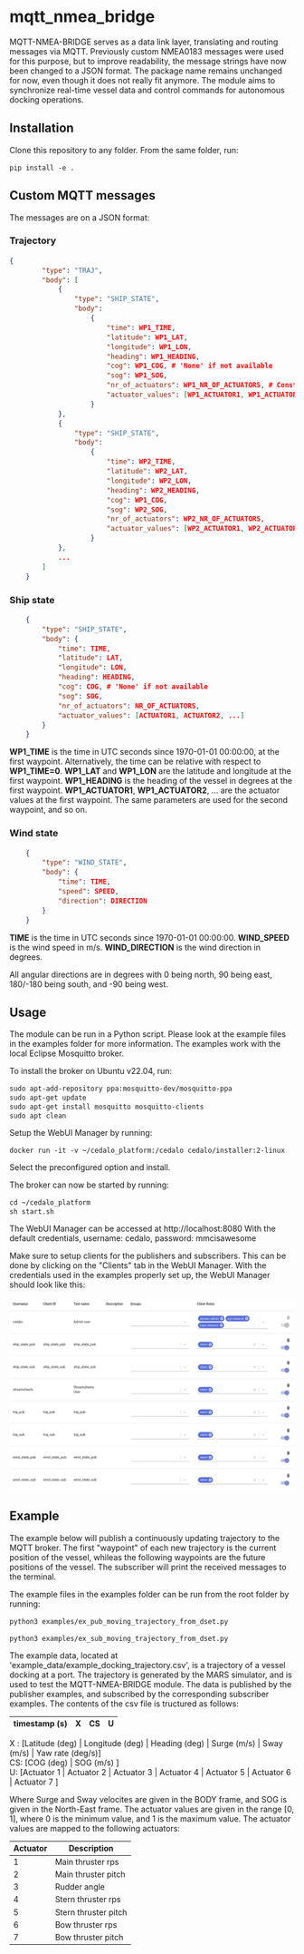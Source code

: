 # mqtt_nmea_bridge
MQTT-NMEA-BRIDGE serves as a data link layer, translating and routing messages via MQTT. Previously custom NMEA0183 messages were used for this purpose, but to improve readability, the message strings have now been changed to a JSON format. The package name remains unchanged for now, even though it does not really fit anymore. The module aims to synchronize real-time vessel data and control commands for autonomous docking operations.


## Installation

Clone this repository to any folder. From the same folder, run:
```
pip install -e .
```

## Custom MQTT messages
The messages are on a JSON format:


### Trajectory
```JSON
{
        "type": "TRAJ",
        "body": [
            {
                "type": "SHIP_STATE",
                "body":
                    {
                        "time": WP1_TIME,
                        "latitude": WP1_LAT,
                        "longitude": WP1_LON,
                        "heading": WP1_HEADING,
                        "cog": WP1_COG, # 'None' if not available
                        "sog": WP1_SOG,
                        "nr_of_actuators": WP1_NR_OF_ACTUATORS, # Constant for all waypoints
                        "actuator_values": [WP1_ACTUATOR1, WP1_ACTUATOR2, ...]
                    }
            },
            {
                "type": "SHIP_STATE",
                "body":
                    {
                        "time": WP2_TIME,
                        "latitude": WP2_LAT,
                        "longitude": WP2_LON,
                        "heading": WP2_HEADING,
                        "cog": WP1_COG,
                        "sog": WP2_SOG,
                        "nr_of_actuators": WP2_NR_OF_ACTUATORS,
                        "actuator_values": [WP2_ACTUATOR1, WP2_ACTUATOR2, ...]
                    }
            },
            ...
        ]
    }
```


### Ship state
```JSON
    {
        "type": "SHIP_STATE",
        "body": {
            "time": TIME,
            "latitude": LAT,
            "longitude": LON,
            "heading": HEADING,
            "cog": COG, # 'None' if not available
            "sog": SOG,
            "nr_of_actuators": NR_OF_ACTUATORS,
            "actuator_values": [ACTUATOR1, ACTUATOR2, ...]
        }
    }
```

**WP1_TIME** is the time in UTC seconds since 1970-01-01 00:00:00, at the first waypoint. Alternatively, the time can be relative with respect to **WP1_TIME=0**. **WP1_LAT** and **WP1_LON** are the latitude and longitude at the first waypoint. **WP1_HEADING** is the heading of the vessel in degrees at the first waypoint. **WP1_ACTUATOR1**, **WP1_ACTUATOR2**, ... are the actuator values at the first waypoint. The same parameters are used for the second waypoint, and so on.

### Wind state
```JSON
    {
        "type": "WIND_STATE",
        "body": {
            "time": TIME,
            "speed": SPEED,
            "direction": DIRECTION
        }
    }
```

**TIME** is the time in UTC seconds since 1970-01-01 00:00:00. **WIND_SPEED** is the wind speed in m/s. **WIND_DIRECTION** is the wind direction in degrees.

All angular directions are in degrees with 0 being north, 90 being east, 180/-180 being south, and -90 being west.

## Usage
The module can be run in a Python script. Please look at the example files in the examples folder for more information.
The examples work with the local Eclipse Mosquitto broker. 

To install the broker on Ubuntu v22.04, run:
```shell
sudo apt-add-repository ppa:mosquitto-dev/mosquitto-ppa
sudo apt-get update
sudo apt-get install mosquitto mosquitto-clients
sudo apt clean
```

Setup the WebUI Manager by running:
```shell
docker run -it -v ~/cedalo_platform:/cedalo cedalo/installer:2-linux
```
Select the preconfigured option and install.

The broker can now be started by running:
```shell
cd ~/cedalo_platform
sh start.sh
```

The WebUI Manager can be accessed at http://localhost:8080
With the default credentials, username: cedalo, password: mmcisawesome

Make sure to setup clients for the publishers and subscribers. This can be done by clicking on the "Clients" tab in the WebUI Manager. With the credentials used in the examples properly set up, the WebUI Manager should look like this:

![Alt text](figures/WebUI_credentials.png)


## Example
The example below will publish a continuously updating trajectory to the MQTT broker.
The first "waypoint" of each new trajectory is the current position of the vessel, whileas the following waypoints are the future positions of the vessel. The subscriber will print the received messages to the terminal.

The example files in the examples folder can be run from the root folder by running:

```shell
python3 examples/ex_pub_moving_trajectory_from_dset.py
```

```shell
python3 examples/ex_sub_moving_trajectory_from_dset.py
```

The example data, located at 'example_data/example_docking_trajectory.csv', is a trajectory of a vessel docking at a port. The trajectory is generated by the MARS simulator, and is used to test the MQTT-NMEA-BRIDGE module. The data is published by the publisher examples, and subscribed by the corresponding subscriber examples. The contents of the csv file is tructured as follows:


| timestamp (s) | X | CS | U |
| --- | --- | --- | --- |


X : [Latitude (deg) | Longitude (deg) | Heading (deg) | Surge (m/s) | Sway (m/s) | Yaw rate (deg/s)] \
CS: [COG (deg) | SOG (m/s) ] \
U: [Actuator 1 | Actuator 2 | Actuator 3 | Actuator 4 | Actuator 5 | Actuator 6 | Actuator 7 ]


Where Surge and Sway velocites are given in the BODY frame, and SOG is given in the North-East frame. The actuator values are given in the range [0, 1], where 0 is the minimum value, and 1 is the maximum value. The actuator values are mapped to the following actuators:

| Actuator | Description |
| --- | --- |
| 1 | Main thruster rps |
| 2 | Main thruster pitch |
| 3 | Rudder angle |
| 4 | Stern thruster rps |
| 5 | Stern thruster pitch |
| 6 | Bow thruster rps |
| 7 | Bow thruster pitch |

